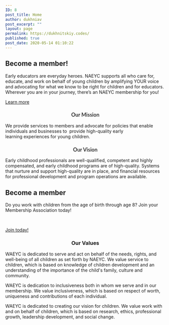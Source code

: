```yaml
---
ID: 8
post_title: Home
author: dukhniav
post_excerpt: ""
layout: page
permalink: https://dukhnitskiy.codes/
published: true
post_date: 2020-05-14 01:10:22
---
```

<h2>Become a member!</h2>
	    	    <p><p>Early educators are everyday heroes. NAEYC supports all who care for, educate, and work on behalf of young children by amplifying YOUR voice and advocating for what we know to be right for children and for educators. Wherever you are in your journey, there’s an NAEYC membership for you!</p></p>
			    <a href="http://dukhnitskiy.codes/about-us/membership/"  >Learn more</a>
		<h3 style="color: #333333; font-family: Lato, arial; text-align: center;">Our Mission</h3><p>We provide services to members and advocate for policies that enable individuals and businesses to  provide high-quality early learning experiences for young children.</p><h3 style="color: #333333; font-family: Lato, arial; text-align: center;">Our Vision</h3><p>Early childhood professionals are well-qualified, competent and highly compensated, and early childhood programs are of high-quality. Systems that nurture and support high-quality are in place, and financial resources for professional development and program operations are available.</p>		
	    <h2>Become a member</h2>
	    	    <p><p>Do you work with children from the age of birth through age 8? Join your Membership Association today!</p> </p>
			    <a href="/about-us/membership/"  >Join today!</a>
		<h3 style="text-align: center;">Our Values</h3><p>WAEYC is dedicated to serve and act on behalf of the needs, rights, and well-being of all children as set forth by NAEYC. We value service to children, which is based on knowledge of children development and an understanding of the importance of the child's family, culture and community.</p><p>WAEYC is dedication to inclusiveness both in whom we serve and in our membership. We value inclusiveness, which is based on respect of worth, uniqueness and contributions of each individual.</p><p>WAEYC is dedicated to creating our vision for children. We value work with and on behalf of children, which is based on research, ethics, professional growth, leadership development, and social change. </p>